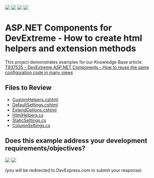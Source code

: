 <!-- default badges list -->
![](https://img.shields.io/endpoint?url=https://codecentral.devexpress.com/api/v1/VersionRange/301969954/20.1.7%2B)
[![](https://img.shields.io/badge/Open_in_DevExpress_Support_Center-FF7200?style=flat-square&logo=DevExpress&logoColor=white)](https://supportcenter.devexpress.com/ticket/details/T937856)
[![](https://img.shields.io/badge/📖_How_to_use_DevExpress_Examples-e9f6fc?style=flat-square)](https://docs.devexpress.com/GeneralInformation/403183)
[![](https://img.shields.io/badge/💬_Leave_Feedback-feecdd?style=flat-square)](#does-this-example-address-your-development-requirementsobjectives)
<!-- default badges end -->

# ASP.NET Components for DevExtreme - How to create html helpers and extension methods

This project demonstrates examples for our Knowledge Base article: [T937535 - DevExtreme ASP.NET Components - How to reuse the same configuration code in many views](https://supportcenter.devexpress.com/ticket/details/t937535/devextreme-asp-net-components-how-to-reuse-the-same-configuration-code-in-many-views)

## Files to Review

* [CustomHelpers.cshtml](./CS/HtmlHelpersExtensions/Views/Home/CustomHelpers.cshtml)
* [DefaultSettings.cshtml](./CS/HtmlHelpersExtensions/Views/Home/DefaultSettings.cshtml)
* [ExtendOptions.cshtml](./CS/HtmlHelpersExtensions/Views/Home/ExtendOptions.cshtml)
* [HtmlHelpers.cs](./CS/HtmlHelpersExtensions/Helpers/HtmlHelpers.cs)
* [StaticSettings.cs](./CS/HtmlHelpersExtensions/Helpers/StaticSettings.cs)
* [ColumnSettings.cs](./CS/HtmlHelpersExtensions/Helpers/ColumnSettings.cs)
<!-- feedback -->
## Does this example address your development requirements/objectives?

[<img src="https://www.devexpress.com/support/examples/i/yes-button.svg"/>](https://www.devexpress.com/support/examples/survey.xml?utm_source=github&utm_campaign=devextreme-asp-net-components-create-custom-html-helpers-and-extension-methods&~~~was_helpful=yes) [<img src="https://www.devexpress.com/support/examples/i/no-button.svg"/>](https://www.devexpress.com/support/examples/survey.xml?utm_source=github&utm_campaign=devextreme-asp-net-components-create-custom-html-helpers-and-extension-methods&~~~was_helpful=no)

(you will be redirected to DevExpress.com to submit your response)
<!-- feedback end -->
